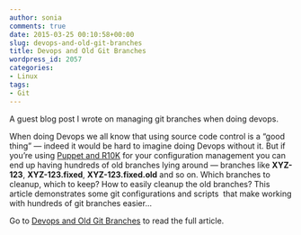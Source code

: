 ```yaml
---
author: sonia
comments: true
date: 2015-03-25 00:10:58+00:00
slug: devops-and-old-git-branches
title: Devops and Old Git Branches
wordpress_id: 2057
categories:
- Linux
tags:
- Git
---
```


A guest blog post I wrote on managing git branches when doing devops.

When doing Devops we all know that using source code control is a “good thing” — indeed it would be hard to imagine doing Devops without it. But if you’re using [Puppet and R10K](http://garylarizza.com/blog/2014/08/31/r10k-plus-directory-environments/) for your configuration management you can end up having hundreds of old branches lying around — branches like **XYZ-123**, **XYZ-123.fixed**, **XYZ-123.fixed.old** and so on. Which branches to cleanup, which to keep? How to easily cleanup the old branches? This article demonstrates some git configurations and scripts  that make working with hundreds of git branches easier...

Go to [Devops and Old Git Branches](http://www.icesystems.com.au/devops-and-old-git-branches/) to read the full article.

